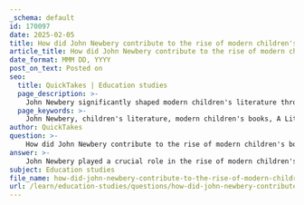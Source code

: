 ```yaml
---
_schema: default
id: 170097
date: 2025-02-05
title: How did John Newbery contribute to the rise of modern children's books?
article_title: How did John Newbery contribute to the rise of modern children's books?
date_format: MMM DD, YYYY
post_on_text: Posted on
seo:
  title: QuickTakes | Education studies
  page_description: >-
    John Newbery significantly shaped modern children's literature through his pioneering efforts in publishing, focusing on engaging and educational content for children, exemplified by his groundbreaking book 'A Little Pretty Pocket-Book'.
  page_keywords: >-
    John Newbery, children's literature, modern children's books, A Little Pretty Pocket-Book, innovative publishing, engaging illustrations, quality literature, learning and enjoyment, children's book market, Golden Age of Children's Literature
author: QuickTakes
question: >-
    How did John Newbery contribute to the rise of modern children's books?
answer: >-
    John Newbery played a crucial role in the rise of modern children's books through his innovative approach to publishing and his understanding of the needs and interests of young readers. His publication of "A Little Pretty Pocket-Book" in 1744 is often regarded as the first modern children's book, marking a significant milestone in the development of children's literature.\n\n### Key Contributions of John Newbery:\n\n1. **First Modern Children's Book**: "A Little Pretty Pocket-Book" was groundbreaking as it was specifically designed for children, featuring simple text and engaging illustrations. This book set a precedent for future children's literature by combining entertainment with educational content.\n\n2. **Focus on Enjoyment and Learning**: Newbery was influenced by contemporary thinkers like John Locke and Jean-Jacques Rousseau, who advocated for the idea that learning should be enjoyable. This philosophy was reflected in his publications, which often included rhymes, games, and colorful illustrations that appealed to children.\n\n3. **Promotion of Quality Literature**: Newbery's commitment to quality literature for children helped elevate the genre. He sought to provide books that were not only entertaining but also morally instructive, which was a significant shift from the more didactic literature that preceded his work.\n\n4. **Establishment of a Market**: By successfully marketing children's books, Newbery helped establish a viable market for children's literature. His efforts encouraged other publishers to invest in children's books, leading to a proliferation of titles and a growing recognition of children's literature as a distinct category.\n\n5. **Legacy and Influence**: Newbery's influence extended beyond his lifetime, as his approach to children's publishing laid the groundwork for the Golden Age of Children's Literature in the mid-1800s to mid-1900s. His emphasis on engaging storytelling and quality illustrations can be seen in the works of later authors and illustrators.\n\nIn summary, John Newbery's contributions to children's literature were pivotal in shaping the modern landscape of children's books. His innovative publishing practices, focus on enjoyable learning, and commitment to quality literature helped establish a foundation for the genre that continues to influence children's literature today.
subject: Education studies
file_name: how-did-john-newbery-contribute-to-the-rise-of-modern-childrens-books.md
url: /learn/education-studies/questions/how-did-john-newbery-contribute-to-the-rise-of-modern-childrens-books
---
```


&nbsp;
